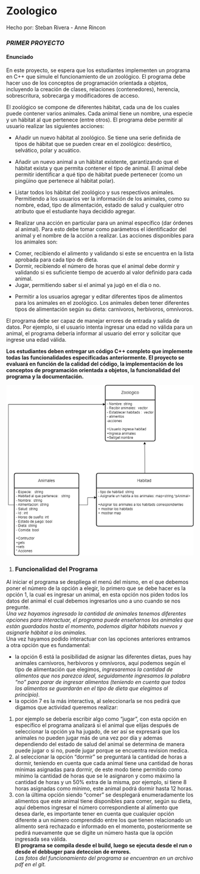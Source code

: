 # Zoologico
Hecho por: Steban Rivera - Anne Rincon
### *_PRIMER PROYECTO_*

#### Enunciado  

En este proyecto, se espera que los estudiantes implementen un programa en C++ que simule el funcionamiento de
un zoológico. El programa debe hacer uso de los conceptos de programación orientada a objetos, incluyendo la
creación de clases, relaciones (contenedores), herencia, sobrescritura, sobrecarga y modificadores de acceso.  

El zoológico se compone de diferentes hábitat, cada una de los cuales puede contener varios animales. Cada animal
tiene un nombre, una especie y un hábitat al que pertenece (entre otros).
El programa debe permitir al usuario realizar las siguientes acciones:  

- Añadir un nuevo hábitat al zoológico. Se tiene una serie definida de tipos de hábitat que se pueden crear en el
zoológico: desértico, selvático, polar y acuático.  

- Añadir un nuevo animal a un hábitat existente, garantizando que el hábitat exista y que permita contener el tipo de
animal. El animal debe permitir identificar a qué tipo de hábitat puede pertenecer (como un pingüino que
pertenece al hábitat polar).  

- Listar todos los hábitat del zoológico y sus respectivos animales. Permitiendo a los usuarios ver la información de
los animales, como su nombre, edad, tipo de alimentación, estado de salud y cualquier otro atributo que el
estudiante haya decidido agregar.  

- Realizar una acción en particular para un animal específico (dar órdenes al animal). Para esto debe tomar como
parámetros el identificador del animal y el nombre de la acción a realizar. Las acciones disponibles para los
animales son:  

* Comer, recibiendo el alimento y validando si este se encuentra en la lista aprobada para cada tipo de dieta.
* Dormir, recibiendo el número de horas que el animal debe dormir y validando si es suficiente tiempo de
acuerdo al valor definido para cada animal.
* Jugar, permitiendo saber si el animal ya jugó en el día o no.
- Permitir a los usuarios agregar y editar diferentes tipos de alimentos para los animales en el zoológico. Los
animales deben tener diferentes tipos de alimentación según su dieta: carnívoros, herbívoros, omnívoros.

El programa debe ser capaz de manejar errores de entrada y salida de datos. Por ejemplo, si el usuario intenta
ingresar una edad no válida para un animal, el programa debería informar al usuario del error y solicitar que
ingrese una edad válida.  

**Los estudiantes deben entregar un código C++ completo que implemente todas las funcionalidades especificadas
anteriormente. El proyecto se evaluará en función de la calidad del código, la implementación de los conceptos de
programación orientada a objetos, la funcionalidad del programa y la documentación.**  


![Diagrama de clases](https://github.com/Annekatherinb/Zoologico/blob/main/Diagrama%20de%20estado.drawio%20(2).png?raw=true)  
  
    
 1. ### Funcionalidad del Programa
 
Al iniciar el programa se despliega el menú del mismo, en el que debemos poner el número de la opción a elegir, lo primero que se debe hacer es la opción 1, la cual es ingresar un animal, en esta opción nos piden todos los datos del animal el cual debemos ingresarlos uno a uno cuando se nos pregunte.  
*_Una vez hayamos ingresado la cantidad de animales tenemos diferentes opciones para interactuar, el programa puede enseñarnos los animales que están guardados hasta el momento, podemos digitar hábitats nuevos y asignarle hábitat a los animales._*  
Una vez hayamos podido interactuar con las opciones anteriores entramos a otra opción que es fundamental:  
* la opción 6 está la posibilidad de asignar las diferentes dietas, pues hay animales carnívoros, herbívoros y omnívoros, aquí podemos según el tipo de alimentación que elegimos, *_ingresaremos la cantidad de alimentos que nos parezca ideal, seguidamente ingresamos la palabra “no” para parar de ingresar alimentos (teniendo en cuenta que todos los alimentos se guardarán en el tipo de dieta que elegimos al principio)._*  
*  la opción 7 es la más interactiva, al seleccionarla se nos pedirá que digamos que actividad queremos realizar:  
1. por ejemplo se debería escribir algo como “jugar”, con esta opción en específico el programa analizará si el animal que elijas después de seleccionar la opción ya ha jugado, de ser así se expresará que los animales no pueden jugar más de una vez por día y ademas dependiendo del estado de salud del animal se determina de manera puede jugar o si no, puede jugar porque se encuentra revision medica.  
2. al seleccionar la opción “dormir” se preguntará la cantidad de horas a dormir, teniendo en cuenta que cada animal tiene una cantidad de horas mínimas asignadas para dormir, de este modo tiene permitido como mínimo la cantidad de horas que se le asignaron y como máximo la cantidad de horas y un 50% extra de la misma, por ejemplo, si tiene 8 horas asignadas como mínimo, este animal podrá dormir hasta 12 horas.  
3. con la última opción siendo “comer” se desplegará enumeradamente los alimentos que este animal tiene disponibles para comer, según su dieta,  aquí debemos ingresar el número correspondiente al alimento que desea darle, es importante tener en cuenta que cualquier opción diferente a un número comprendido entre los que tienen relacionado un alimento será rechazado e informado en el momento, posteriormente se pedirá nuevamente que se digite un número hasta que la opción ingresada sea válida.  
**El programa se compila desde el build, luego se ejecuta desde el run o desde el debbuger para deteccion de errores.**  
*_Las fotos del funcionamiento del programa se encuentran en un archivo pdf en el git._*

 
 
